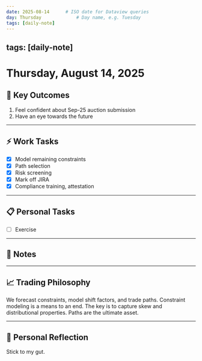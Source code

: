 ```yaml
---
date: 2025-08-14      # ISO date for Dataview queries
day: Thursday             # Day name, e.g. Tuesday
tags: [daily-note]
---
```

tags: [daily-note]
---
# Thursday, August 14, 2025

## 🎯 Key Outcomes
1. Feel confident about Sep-25 auction submission
2. Have an eye towards the future

---
## ⚡ Work Tasks
- [x] Model remaining constraints
- [x] Path selection
- [x] Risk screening
- [x] Mark off JIRA
- [x] Compliance training, attestation

---
## 📋 Personal Tasks
- [ ] Exercise

---
## 📝 Notes


---
## 📈 Trading Philosophy
We forecast constraints, model shift factors, and trade paths.
Constraint modeling is a means to an end. The key is to capture skew and distributional properties. Paths are the ultimate asset.

---
## 🤔 Personal Reflection
Stick to my gut.